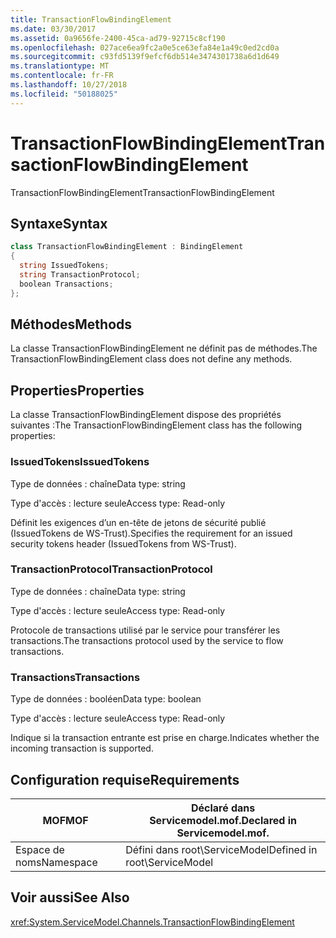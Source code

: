 ```yaml
---
title: TransactionFlowBindingElement
ms.date: 03/30/2017
ms.assetid: 0a9656fe-2400-45ca-ad79-92715c8cf190
ms.openlocfilehash: 027ace6ea9fc2a0e5ce63efa84e1a49c0ed2cd0a
ms.sourcegitcommit: c93fd5139f9efcf6db514e3474301738a6d1d649
ms.translationtype: MT
ms.contentlocale: fr-FR
ms.lasthandoff: 10/27/2018
ms.locfileid: "50188025"
---
```

# <a name="transactionflowbindingelement"></a><span data-ttu-id="9b3e1-102">TransactionFlowBindingElement</span><span class="sxs-lookup"><span data-stu-id="9b3e1-102">TransactionFlowBindingElement</span></span>
<span data-ttu-id="9b3e1-103">TransactionFlowBindingElement</span><span class="sxs-lookup"><span data-stu-id="9b3e1-103">TransactionFlowBindingElement</span></span>  
  
## <a name="syntax"></a><span data-ttu-id="9b3e1-104">Syntaxe</span><span class="sxs-lookup"><span data-stu-id="9b3e1-104">Syntax</span></span>  
  
```csharp
class TransactionFlowBindingElement : BindingElement  
{  
  string IssuedTokens;  
  string TransactionProtocol;  
  boolean Transactions;  
};  
```  
  
## <a name="methods"></a><span data-ttu-id="9b3e1-105">Méthodes</span><span class="sxs-lookup"><span data-stu-id="9b3e1-105">Methods</span></span>  
 <span data-ttu-id="9b3e1-106">La classe TransactionFlowBindingElement ne définit pas de méthodes.</span><span class="sxs-lookup"><span data-stu-id="9b3e1-106">The TransactionFlowBindingElement class does not define any methods.</span></span>  
  
## <a name="properties"></a><span data-ttu-id="9b3e1-107">Properties</span><span class="sxs-lookup"><span data-stu-id="9b3e1-107">Properties</span></span>  
 <span data-ttu-id="9b3e1-108">La classe TransactionFlowBindingElement dispose des propriétés suivantes :</span><span class="sxs-lookup"><span data-stu-id="9b3e1-108">The TransactionFlowBindingElement class has the following properties:</span></span>  
  
### <a name="issuedtokens"></a><span data-ttu-id="9b3e1-109">IssuedTokens</span><span class="sxs-lookup"><span data-stu-id="9b3e1-109">IssuedTokens</span></span>  
 <span data-ttu-id="9b3e1-110">Type de données : chaîne</span><span class="sxs-lookup"><span data-stu-id="9b3e1-110">Data type: string</span></span>  
  
 <span data-ttu-id="9b3e1-111">Type d'accès : lecture seule</span><span class="sxs-lookup"><span data-stu-id="9b3e1-111">Access type: Read-only</span></span>  
  
 <span data-ttu-id="9b3e1-112">Définit les exigences d’un en-tête de jetons de sécurité publié (IssuedTokens de WS-Trust).</span><span class="sxs-lookup"><span data-stu-id="9b3e1-112">Specifies the requirement for an issued security tokens header (IssuedTokens from WS-Trust).</span></span>  
  
### <a name="transactionprotocol"></a><span data-ttu-id="9b3e1-113">TransactionProtocol</span><span class="sxs-lookup"><span data-stu-id="9b3e1-113">TransactionProtocol</span></span>  
 <span data-ttu-id="9b3e1-114">Type de données : chaîne</span><span class="sxs-lookup"><span data-stu-id="9b3e1-114">Data type: string</span></span>  
  
 <span data-ttu-id="9b3e1-115">Type d'accès : lecture seule</span><span class="sxs-lookup"><span data-stu-id="9b3e1-115">Access type: Read-only</span></span>  
  
 <span data-ttu-id="9b3e1-116">Protocole de transactions utilisé par le service pour transférer les transactions.</span><span class="sxs-lookup"><span data-stu-id="9b3e1-116">The transactions protocol used by the service to flow transactions.</span></span>  
  
### <a name="transactions"></a><span data-ttu-id="9b3e1-117">Transactions</span><span class="sxs-lookup"><span data-stu-id="9b3e1-117">Transactions</span></span>  
 <span data-ttu-id="9b3e1-118">Type de données : booléen</span><span class="sxs-lookup"><span data-stu-id="9b3e1-118">Data type: boolean</span></span>  
  
 <span data-ttu-id="9b3e1-119">Type d'accès : lecture seule</span><span class="sxs-lookup"><span data-stu-id="9b3e1-119">Access type: Read-only</span></span>  
  
 <span data-ttu-id="9b3e1-120">Indique si la transaction entrante est prise en charge.</span><span class="sxs-lookup"><span data-stu-id="9b3e1-120">Indicates whether the incoming transaction is supported.</span></span>  
  
## <a name="requirements"></a><span data-ttu-id="9b3e1-121">Configuration requise</span><span class="sxs-lookup"><span data-stu-id="9b3e1-121">Requirements</span></span>  
  
|<span data-ttu-id="9b3e1-122">MOF</span><span class="sxs-lookup"><span data-stu-id="9b3e1-122">MOF</span></span>|<span data-ttu-id="9b3e1-123">Déclaré dans Servicemodel.mof.</span><span class="sxs-lookup"><span data-stu-id="9b3e1-123">Declared in Servicemodel.mof.</span></span>|  
|---------|-----------------------------------|  
|<span data-ttu-id="9b3e1-124">Espace de noms</span><span class="sxs-lookup"><span data-stu-id="9b3e1-124">Namespace</span></span>|<span data-ttu-id="9b3e1-125">Défini dans root\ServiceModel</span><span class="sxs-lookup"><span data-stu-id="9b3e1-125">Defined in root\ServiceModel</span></span>|  
  
## <a name="see-also"></a><span data-ttu-id="9b3e1-126">Voir aussi</span><span class="sxs-lookup"><span data-stu-id="9b3e1-126">See Also</span></span>  
 <xref:System.ServiceModel.Channels.TransactionFlowBindingElement>
